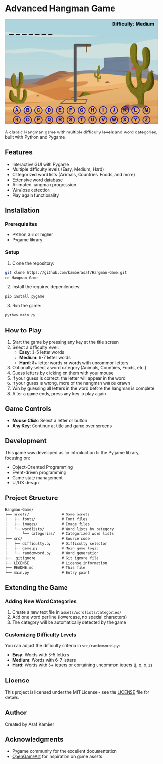 # Advanced Hangman Game

![Hangman Game Screenshot](assets/images/hangman_screenshot.png)

A classic Hangman game with multiple difficulty levels and word categories, built with Python and Pygame.

## Features

- Interactive GUI with Pygame
- Multiple difficulty levels (Easy, Medium, Hard)
- Categorized word lists (Animals, Countries, Foods, and more)
- Extensive word database
- Animated hangman progression
- Win/lose detection
- Play again functionality

## Installation

### Prerequisites
- Python 3.6 or higher
- Pygame library

### Setup

1. Clone the repository:
```bash
git clone https://github.com/kamberasaf/Hangman-Game.git
cd Hangman-Game
```

2. Install the required dependencies:
```bash
pip install pygame
```

3. Run the game:
```bash
python main.py
```

## How to Play

1. Start the game by pressing any key at the title screen
2. Select a difficulty level:
   - **Easy**: 3-5 letter words
   - **Medium**: 6-7 letter words
   - **Hard**: 8+ letter words or words with uncommon letters
3. Optionally select a word category (Animals, Countries, Foods, etc.)
4. Guess letters by clicking on them with your mouse
5. If your guess is correct, the letter will appear in the word
6. If your guess is wrong, more of the hangman will be drawn
7. Win by guessing all letters in the word before the hangman is complete
8. After a game ends, press any key to play again

## Game Controls

- **Mouse Click**: Select a letter or button
- **Any Key**: Continue at title and game over screens

## Development

This game was developed as an introduction to the Pygame library, focusing on:
- Object-Oriented Programming
- Event-driven programming
- Game state management
- UI/UX design

## Project Structure

```
Hangman-Game/
├── assets/               # Game assets 
│   ├── fonts/            # Font files
│   ├── images/           # Image files
│   └── wordlists/        # Word lists by category
│       └── categories/   # Categorized word lists
├── src/                  # Source code
│   ├── difficulty.py     # Difficulty selector
│   ├── game.py           # Main game logic
│   └── randomword.py     # Word generation
├── .gitignore            # Git ignore file
├── LICENSE               # License information  
├── README.md             # This file
└── main.py               # Entry point
```

## Extending the Game

### Adding New Word Categories

1. Create a new text file in `assets/wordlists/categories/`
2. Add one word per line (lowercase, no special characters)
3. The category will be automatically detected by the game

### Customizing Difficulty Levels

You can adjust the difficulty criteria in `src/randomword.py`:
- **Easy**: Words with 3-5 letters
- **Medium**: Words with 6-7 letters
- **Hard**: Words with 8+ letters or containing uncommon letters (j, q, x, z)

## License

This project is licensed under the MIT License - see the [LICENSE](LICENSE) file for details.

## Author

Created by Asaf Kamber

## Acknowledgments

- Pygame community for the excellent documentation
- [OpenGameArt](https://opengameart.org/) for inspiration on game assets